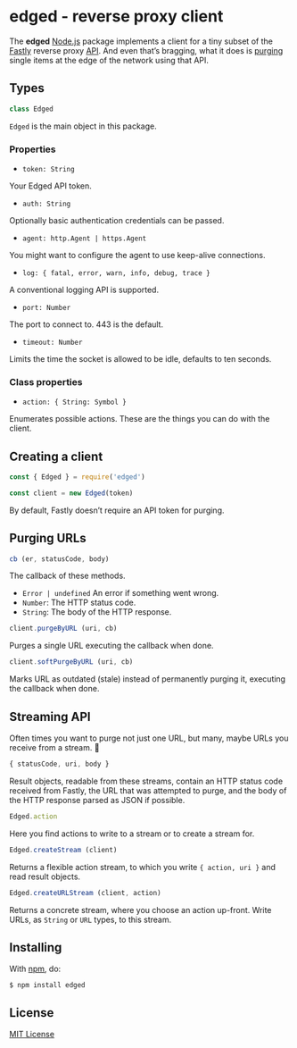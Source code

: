 # edged - reverse proxy client

The **edged** [Node.js](https://nodejs.org) package implements a client for a tiny subset of the [Fastly](https://fastly.com/) reverse proxy [API](https://docs.fastly.com/api). And even that’s bragging, what it does is [purging](https://docs.fastly.com/guides/purging/) single items at the edge of the network using that API.

## Types

```js
class Edged
```

`Edged` is the main object in this package.

### Properties

- `token: String`

Your Edged API token.

- `auth: String`

Optionally basic authentication credentials can be passed.

- `agent: http.Agent | https.Agent`

You might want to configure the agent to use keep-alive connections.

- `log: { fatal, error, warn, info, debug, trace }`

A conventional logging API is supported.

- `port: Number`

The port to connect to. 443 is the default.

- `timeout: Number`

Limits the time the socket is allowed to be idle, defaults to ten seconds.

### Class properties

- `action: { String: Symbol }`

Enumerates possible actions. These are the things you can do with the client.

## Creating a client

```js
const { Edged } = require('edged')

const client = new Edged(token)
```

By default, Fastly doesn’t require an API token for purging.

## Purging URLs

```js
cb (er, statusCode, body)
```

The callback of these methods.

- `Error | undefined` An error if something went wrong.
- `Number`: The HTTP status code.
- `String`: The body of the HTTP response.

```js
client.purgeByURL (uri, cb)
```

Purges a single URL executing the callback when done.

```js
client.softPurgeByURL (uri, cb)
```

Marks URL as outdated (stale) instead of permanently purging it, executing the callback when done.

## Streaming API

Often times you want to purge not just one URL, but many, maybe URLs you receive from a stream. 🚰

```js
{ statusCode, uri, body }
```

Result objects, readable from these streams, contain an HTTP status code received from Fastly, the URL that was attempted to purge, and the body of the HTTP response parsed as JSON if possible.

```js
Edged.action
```

Here you find actions to write to a stream or to create a stream for.

```js
Edged.createStream (client)
```

Returns a flexible action stream, to which you write  `{ action, uri }` and read result objects.

```js
Edged.createURLStream (client, action)
```

Returns a concrete stream, where you choose an action up-front. Write URLs, as `String` or `URL` types, to this stream.

## Installing

With [npm](https://www.npmjs.com/package/edged), do:

```
$ npm install edged
```

## License

[MIT License](https://github.com/michaelnisi/edged/blob/master/LICENSE)
